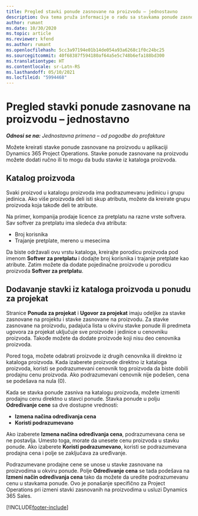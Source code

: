 ```yaml
---
title: Pregled stavki ponude zasnovane na proizvodu – jednostavno
description: Ova tema pruža informacije o radu sa stavkama ponude zasnovanim na proizvodu.
author: rumant
ms.date: 10/30/2020
ms.topic: article
ms.reviewer: kfend
ms.author: rumant
ms.openlocfilehash: 5cc3a97194e01b14de054a93a6268c1f0c24bc25
ms.sourcegitcommit: 40f68387f594180af64a5e5c748b6efa188bd300
ms.translationtype: HT
ms.contentlocale: sr-Latn-RS
ms.lasthandoff: 05/10/2021
ms.locfileid: "5994468"
---
```

# <a name="product-based-quote-lines-overview---lite"></a>Pregled stavki ponude zasnovane na proizvodu – jednostavno

_**Odnosi se na:** Jednostavna primena – od pogodbe do profakture_

Možete kreirati stavke ponude zasnovane na proizvodu u aplikaciji Dynamics 365 Project Operations. Stavke ponude zasnovane na proizvodu možete dodati ručno ili to mogu da budu stavke iz kataloga proizvoda.

## <a name="product-catalog"></a>Katalog proizvoda

Svaki proizvod u katalogu proizvoda ima podrazumevanu jedinicu i grupu jedinica. Ako više proizvoda deli isti skup atributa, možete da kreirate grupu proizvoda koja takođe deli te atribute. 

Na primer, kompanija prodaje licence za pretplatu na razne vrste softvera. Sav softver za pretplatu ima sledeća dva atributa:

- Broj korisnika
- Trajanje pretplate, mereno u mesecima

Da biste održavali ovu vrstu kataloga, kreirajte porodicu proizvoda pod imenom **Softver za pretplatu** i dodajte broj korisnika i trajanje pretplate kao atribute. Zatim možete da dodate pojedinačne proizvode u porodicu proizvoda **Softver za pretplatu**.

## <a name="add-product-catalog-items-to-a-project-quote"></a>Dodavanje stavki iz kataloga proizvoda u ponudu za projekat

Stranice **Ponuda za projekat** i **Ugovor za projekat** imaju odeljke za stavke zasnovane na projektu i stavke zasnovane na proizvodu. Za stavke zasnovane na proizvodu, padajuća lista u okviru stavke ponude ili predmeta ugovora za projekat uključuje sve proizvode i jedinice u cenovniku proizvoda. Takođe možete da dodate proizvode koji nisu deo cenovnika proizvoda.

Pored toga, možete odabrati proizvode iz drugih cenovnika ili direktno iz kataloga proizvoda. Kada izaberete proizvode direktno iz kataloga proizvoda, koristi se podrazumevani cenovnik tog proizvoda da biste dobili prodajnu cenu proizvoda. Ako podrazumevani cenovnik nije podešen, cena se podešava na nula (0).

Kada se stavka ponude zasniva na katalogu proizvoda, možete izmeniti prodajnu cenu direktno u stavci ponude. Stavka ponude u polju **Određivanje cene** sa dve dostupne vrednosti:

- **Izmena načina određivanja cena**
- **Koristi podrazumevano**

Ako izaberete **Izmena načina određivanja cena**, podrazumevana cena se ne postavlja. Umesto toga, morate da unesete cenu proizvoda u stavku ponude. Ako izaberete **Koristi podrazumevano**, koristi se podrazumevana prodajna cena i polje se zaključava za uređivanje.

Podrazumevane prodajne cene se unose u stavke zasnovane na proizvodima u okviru ponude. Polje **Određivanje cena** se tada podešava na **Izmeni način određivanja cena** tako da možete da uredite podrazumevanu cenu u stavkama ponude. Ovo je ponašanje specifično za Project Operations pri izmeni stavki zasnovanih na proizvodima u usluzi Dynamics 365 Sales.


[!INCLUDE[footer-include](../../includes/footer-banner.md)]